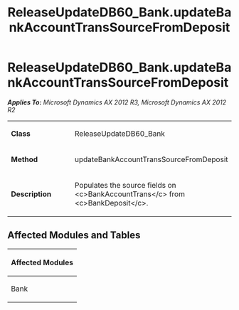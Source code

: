 ﻿---
title: ReleaseUpdateDB60_Bank.updateBankAccountTransSourceFromDeposit
TOCTitle: ReleaseUpdateDB60_Bank.updateBankAccountTransSourceFromDeposit
ms:assetid: 43dea9aa-cd45-b26e-a208-6db2df4be5bb
ms:mtpsurl: https://msdn.microsoft.com/en-us/library/JJ718892(v=AX.60)
ms:contentKeyID: 49707925
ms.date: 05/18/2015
mtps_version: v=AX.60
---

# ReleaseUpdateDB60\_Bank.updateBankAccountTransSourceFromDeposit 


_**Applies To:** Microsoft Dynamics AX 2012 R3, Microsoft Dynamics AX 2012 R2_

<table>
<colgroup>
<col style="width: 50%" />
<col style="width: 50%" />
</colgroup>
<tbody>
<tr class="odd">
<td><p><strong>Class</strong></p></td>
<td><p>ReleaseUpdateDB60_Bank</p></td>
</tr>
<tr class="even">
<td><p><strong>Method</strong></p></td>
<td><p>updateBankAccountTransSourceFromDeposit</p></td>
</tr>
<tr class="odd">
<td><p><strong>Description</strong></p></td>
<td><p>Populates the source fields on &lt;c&gt;BankAccountTrans&lt;/c&gt; from &lt;c&gt;BankDeposit&lt;/c&gt;.</p></td>
</tr>
</tbody>
</table>


## Affected Modules and Tables

<table>
<colgroup>
<col style="width: 100%" />
</colgroup>
<thead>
<tr class="header">
<th><p>Affected Modules</p></th>
</tr>
</thead>
<tbody>
<tr class="odd">
<td><p>Bank</p></td>
</tr>
</tbody>
</table>

  


